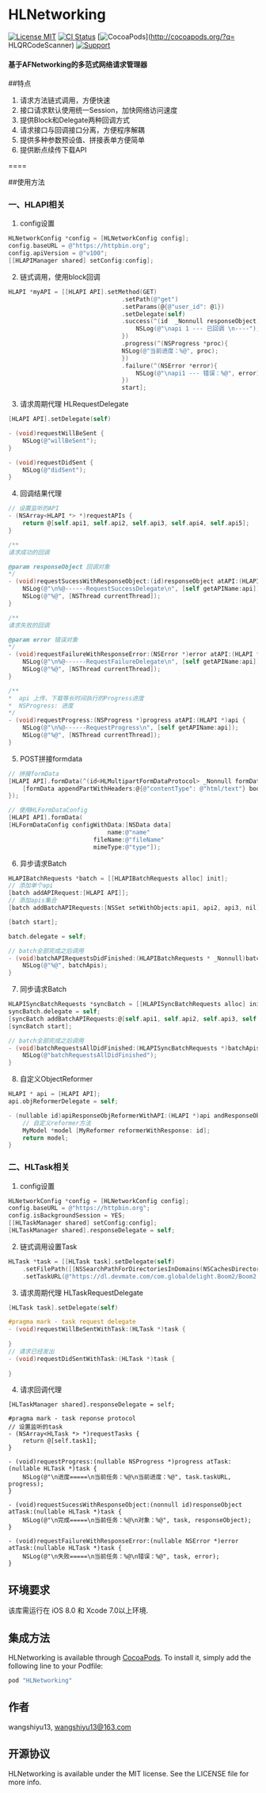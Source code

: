# HLNetworking
[![License MIT](https://img.shields.io/badge/license-MIT-green.svg?style=flat)](https://github.com/wangshiyu13/HLQRCodeScanner/blob/master/LICENSE)
[![CI Status](https://img.shields.io/badge/build-1.0.6-brightgreen.svg)](https://travis-ci.org/wangshiyu13/HLQRCodeScanner)
[![CocoaPods](https://img.shields.io/badge/platform-iOS-lightgrey.svg)](http://cocoapods.org/?q= HLQRCodeScanner)
[![Support](https://img.shields.io/badge/support-iOS%208%2B-blue.svg)](https://www.apple.com/nl/ios/)
#### 基于AFNetworking的多范式网络请求管理器
##特点
1. 请求方法链式调用，方便快速
2. 接口请求默认使用统一Session，加快网络访问速度
3. 提供Block和Delegate两种回调方式
4. 请求接口与回调接口分离，方便程序解耦
5. 提供多种参数预设值、拼接表单方便简单
6. 提供断点续传下载API

====

##使用方法

### 一、HLAPI相关

1) config设置

```objective-c
HLNetworkConfig *config = [HLNetworkConfig config];
config.baseURL = @"https://httpbin.org";
config.apiVersion = @"v100";
[[HLAPIManager shared] setConfig:config];
```

2) 链式调用，使用block回调

```objective-c
HLAPI *myAPI = [[HLAPI API].setMethod(GET)
    							.setPath(@"get")
    							.setParams(@{@"user_id": @1})
    							.setDelegate(self)
    							.success(^(id  _Nonnull responseObject) {
        							NSLog(@"\napi 1 --- 已回调 \n----");
    							})
    							.progress(^(NSProgress *proc){
        						NSLog(@"当前进度：%@", proc);
    							})
    							.failure(^(NSError *error){
        							NSLog(@"\napi1 --- 错误：%@", error);
    							})
                				start];
```

3) 请求周期代理 HLRequestDelegate

```objective-c
[HLAPI API].setDelegate(self)

- (void)requestWillBeSent {
    NSLog(@"willBeSent");
}

- (void)requestDidSent {
    NSLog(@"didSent");
}
```

4) 回调结果代理

```objective-c
// 设置监听的API
- (NSArray<HLAPI *> *)requestAPIs {
    return @[self.api1, self.api2, self.api3, self.api4, self.api5];
}

/**
请求成功的回调

@param responseObject 回调对象
*/
- (void)requestSucessWithResponseObject:(id)responseObject atAPI:(HLAPI *)api {
    NSLog(@"\n%@------RequestSuccessDelegate\n", [self getAPIName:api]);
    NSLog(@"%@", [NSThread currentThread]);
}

/**
请求失败的回调

@param error 错误对象
*/
- (void)requestFailureWithResponseError:(NSError *)error atAPI:(HLAPI *)api {
    NSLog(@"\n%@------RequestFailureDelegate\n", [self getAPIName:api]);
    NSLog(@"%@", [NSThread currentThread]);
}

/**
*  api 上传、下载等长时间执行的Progress进度
*  NSProgress: 进度
*/
- (void)requestProgress:(NSProgress *)progress atAPI:(HLAPI *)api {
    NSLog(@"\n%@------RequestProgress\n", [self getAPIName:api]);
    NSLog(@"%@", [NSThread currentThread]);
}
```

5) POST拼接formdata

```objective-c
// 拼接formData
[HLAPI API].formData(^(id<HLMultipartFormDataProtocol> _Nonnull formData) {
    [formData appendPartWithHeaders:@{@"contentType": @"html/text"} body:[NSData data]];
});

// 使用HLFormDataConfig
[HLAPI API].formData(
[HLFormDataConfig configWithData:[NSData data]
                            name:@"name"
                        fileName:@"fileName"
                        mimeType:@"type"]);
```

6) 异步请求Batch

```objective-c
HLAPIBatchRequests *batch = [[HLAPIBatchRequests alloc] init];
// 添加单个api
[batch addAPIRequest:[HLAPI API]];
// 添加apis集合
[batch addBatchAPIRequests:[NSSet setWithObjects:api1, api2, api3, nil]];

[batch start];

batch.delegate = self;

// batch全部完成之后调用 
- (void)batchAPIRequestsDidFinished:(HLAPIBatchRequests * _Nonnull)batchApis {
    NSLog(@"%@", batchApis);
}
```

7) 同步请求Batch

```objective-c
HLAPISyncBatchRequests *syncBatch = [[HLAPISyncBatchRequests alloc] init];
syncBatch.delegate = self;
[syncBatch addBatchAPIRequests:@[self.api1, self.api2, self.api3, self.api4, self.api5]];
[syncBatch start];

// batch全部完成之后调用 
- (void)batchRequestsAllDidFinished:(HLAPISyncBatchRequests *)batchApis {
    NSLog(@"batchRequestsAllDidFinished");
}
```

8) 自定义ObjectReformer

```objective-c
HLAPI * api = [HLAPI API];
api.objReformerDelegate = self;

- (nullable id)apiResponseObjReformerWithAPI:(HLAPI *)api andResponseObject:(id)responseObject andError:(NSError * _Nullable)error {
    // 自定义reformer方法
    MyModel *model [MyReformer reformerWithResponse: id];
    return model;
}
```

### 二、HLTask相关

1) config设置

```objective-c
HLNetworkConfig *config = [HLNetworkConfig config];
config.baseURL = @"https://httpbin.org";
config.isBackgroundSession = YES;
[[HLTaskManager shared] setConfig:config];
[HLTaskManager shared].responseDelegate = self;
```

2) 链式调用设置Task

```objective-c
HLTask *task = [[HLTask task].setDelegate(self)
    .setFilePath([[NSSearchPathForDirectoriesInDomains(NSCachesDirectory, NSUserDomainMask, YES) lastObject] stringByAppendingPathComponent:@"Boom2.dmg"])
    .setTaskURL(@"https://dl.devmate.com/com.globaldelight.Boom2/Boom2.dmg") start];
```

3) 请求周期代理 HLTaskRequestDelegate

```objective-c
[HLTask task].setDelegate(self)

#pragma mark - task request delegate
- (void)requestWillBeSentWithTask:(HLTask *)task {
    
}
// 请求已经发出
- (void)requestDidSentWithTask:(HLTask *)task {
    
}
```

4) 请求回调代理

```
[HLTaskManager shared].responseDelegate = self;

#pragma mark - task reponse protocol
// 设置监听的task
- (NSArray<HLTask *> *)requestTasks {
    return @[self.task1];
}

- (void)requestProgress:(nullable NSProgress *)progress atTask:(nullable HLTask *)task {
    NSLog(@"\n进度=====\n当前任务：%@\n当前进度：%@", task.taskURL, progress);
}

- (void)requestSucessWithResponseObject:(nonnull id)responseObject atTask:(nullable HLTask *)task {
    NSLog(@"\n完成=====\n当前任务：%@\n对象：%@", task, responseObject);
}

- (void)requestFailureWithResponseError:(nullable NSError *)error atTask:(nullable HLTask *)task {
    NSLog(@"\n失败=====\n当前任务：%@\n错误：%@", task, error);
}
```

## 环境要求

该库需运行在 iOS 8.0 和 Xcode 7.0以上环境.

## 集成方法

HLNetworking is available through [CocoaPods](http://cocoapods.org). To install
it, simply add the following line to your Podfile:

```ruby
pod "HLNetworking"
```

## 作者

wangshiyu13, wangshiyu13@163.com

## 开源协议

HLNetworking is available under the MIT license. See the LICENSE file for more info.
